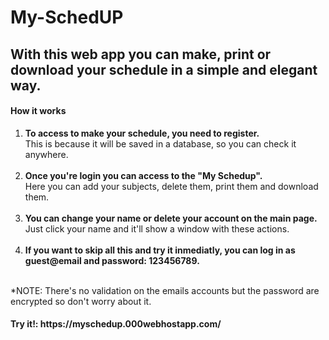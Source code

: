 # My-SchedUP
## With this web app you can make, print or download your schedule in a simple and elegant way.

<h4>How it works</h4>
<ol>
  <li><b>To access to make your schedule, you need to register.</b> <br>This is because it will be saved in a database, so you can check it anywhere.</li>
  <br>
  <li><b>Once you're login you can access to the "My Schedup".</b> <br>Here you can add your subjects, delete them, print them and download them.</li>
  <br>
  <li><b>You can change your name or delete your account on the main page.</b> <br>Just click your name and it'll show a window with these actions.</li>
  <br>
  <li><b>If you want to skip all this and try it inmediatly, you can log in as guest@email and password: 123456789.</b></li>
</ol>
<br>
*NOTE: There's no validation on the emails accounts but the password are encrypted so don't worry about it.
<br>
<h4>Try it!: https://myschedup.000webhostapp.com/ </h4>
